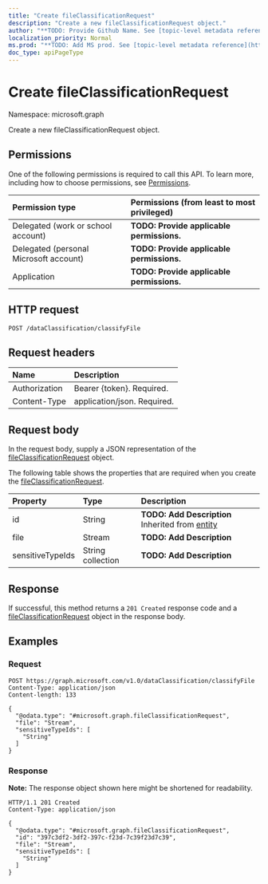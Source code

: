 ```yaml
---
title: "Create fileClassificationRequest"
description: "Create a new fileClassificationRequest object."
author: "**TODO: Provide Github Name. See [topic-level metadata reference](https://msgo.azurewebsites.net/add/document/guidelines/metadata.html#topic-level-metadata)**"
localization_priority: Normal
ms.prod: "**TODO: Add MS prod. See [topic-level metadata reference](https://msgo.azurewebsites.net/add/document/guidelines/metadata.html#topic-level-metadata)**"
doc_type: apiPageType
---
```


# Create fileClassificationRequest
Namespace: microsoft.graph



Create a new fileClassificationRequest object.

## Permissions
One of the following permissions is required to call this API. To learn more, including how to choose permissions, see [Permissions](/graph/permissions-reference).

|Permission type|Permissions (from least to most privileged)|
|:---|:---|
|Delegated (work or school account)|**TODO: Provide applicable permissions.**|
|Delegated (personal Microsoft account)|**TODO: Provide applicable permissions.**|
|Application|**TODO: Provide applicable permissions.**|

## HTTP request

<!-- {
  "blockType": "ignored"
}
-->
``` http
POST /dataClassification/classifyFile
```

## Request headers
|Name|Description|
|:---|:---|
|Authorization|Bearer {token}. Required.|
|Content-Type|application/json. Required.|

## Request body
In the request body, supply a JSON representation of the [fileClassificationRequest](../resources/fileclassificationrequest.md) object.

The following table shows the properties that are required when you create the [fileClassificationRequest](../resources/fileclassificationrequest.md).

|Property|Type|Description|
|:---|:---|:---|
|id|String|**TODO: Add Description** Inherited from [entity](../resources/entity.md)|
|file|Stream|**TODO: Add Description**|
|sensitiveTypeIds|String collection|**TODO: Add Description**|



## Response

If successful, this method returns a `201 Created` response code and a [fileClassificationRequest](../resources/fileclassificationrequest.md) object in the response body.

## Examples

### Request
<!-- {
  "blockType": "request",
  "name": "create_fileclassificationrequest_from_"
}
-->
``` http
POST https://graph.microsoft.com/v1.0/dataClassification/classifyFile
Content-Type: application/json
Content-length: 133

{
  "@odata.type": "#microsoft.graph.fileClassificationRequest",
  "file": "Stream",
  "sensitiveTypeIds": [
    "String"
  ]
}
```


### Response
**Note:** The response object shown here might be shortened for readability.
<!-- {
  "blockType": "response",
  "truncated": true,
  "@odata.type": "microsoft.graph.fileClassificationRequest"
}
-->
``` http
HTTP/1.1 201 Created
Content-Type: application/json

{
  "@odata.type": "#microsoft.graph.fileClassificationRequest",
  "id": "397c3df2-3df2-397c-f23d-7c39f23d7c39",
  "file": "Stream",
  "sensitiveTypeIds": [
    "String"
  ]
}
```

